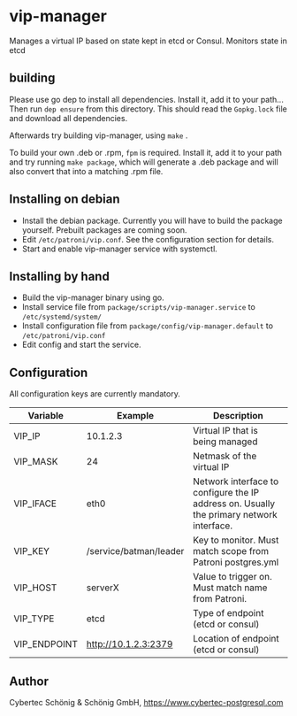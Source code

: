 # vip-manager

Manages a virtual IP based on state kept in etcd or Consul. Monitors state in etcd 

## building
Please use go dep to install all dependencies. Install it, add it to your path...
Then run `dep ensure` from this directory. This should read the `Gopkg.lock` file and download all dependencies.

Afterwards try building vip-manager, using `make` .

To build your own .deb or .rpm, `fpm` is required. Install it, add it to your path and try running `make package`, which will generate a .deb package and will also convert that into a matching .rpm file.

## Installing on debian

* Install the debian package. Currently you will have to build the package yourself. Prebuilt packages are coming soon.
* Edit `/etc/patroni/vip.conf`. See the configuration section for details.
* Start and enable vip-manager service with systemctl.

## Installing by hand

* Build the vip-manager binary using go. 
* Install service file from `package/scripts/vip-manager.service` to `/etc/systemd/system/`
* Install configuration file from `package/config/vip-manager.default` to `/etc/patroni/vip.conf`
* Edit config and start the service.

## Configuration

All configuration keys are currently mandatory.

| Variable  | Example  | Description                                                                              |
|-----------|----------|------------------------------------------------------------------------------------------|
| VIP_IP    | 10.1.2.3 | Virtual IP that is being managed                                                         |
| VIP_MASK  | 24       | Netmask of the virtual IP                                                                |
| VIP_IFACE | eth0     | Network interface to configure the IP address on. Usually the primary network interface. |
| VIP_KEY   | /service/batman/leader | Key to monitor. Must match  scope from Patroni postgres.yml                |
| VIP_HOST  | serverX  | Value to trigger on. Must match name from Patroni.                                       |
| VIP_TYPE  | etcd     | Type of endpoint (etcd or consul)                                                        |
| VIP_ENDPOINT | http://10.1.2.3:2379 | Location of endpoint (etcd or consul)                                     |

## Author

Cybertec Schönig & Schönig GmbH, https://www.cybertec-postgresql.com
